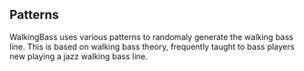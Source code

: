 ## Patterns

WalkingBass uses various patterns to randomaly generate the walking bass line. This is based on walking bass theory, frequently taught to bass players new playing a jazz walking bass line. 


